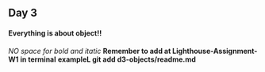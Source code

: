 ## Day 3
#### Everything is about object!!
*NO space for bold and itatic*
**Remember to add at Lighthouse-Assignment-W1 in terminal**
**exampleL git add d3-objects/readme.md**


